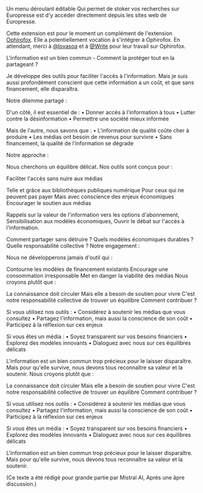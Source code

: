 Un menu déroulant éditable Qui permet de stoker vos recherches sur Europresse est d'y accéder directement depuis les sites web de Europresse.

Cette extension est pour le moment un complément de l'extension <a href="https://github.com/lovasoa/ophirofox">Ophirofox</a>.
Elle a potentiellement vocation à s'intégrer à Ophirofox.
En attendant, merci à <a href="https://github.com/lovasoa">@lovasoa</a> et à <a href="https://github.com/Write">@Write</a> pour leur travail sur Ophirofox.

L'information est un bien commun - Comment la protéger tout en la partageant ?

Je développe des outils pour faciliter l'accès à l'information. Mais je suis aussi profondément conscient que cette information a un coût, et que sans financement, elle disparaîtra.

Notre dilemme partagé :

D'un côté, il est essentiel de :
• Donner accès à l'information à tous
• Lutter contre la désinformation
• Permettre une société mieux informée

Mais de l'autre, nous savons que :
• L'information de qualité coûte cher à produire
• Les médias ont besoin de revenus pour survivre
• Sans financement, la qualité de l'information se dégrade

Notre approche :

Nous cherchons un équilibre délicat. Nos outils sont conçus pour :

Faciliter l'accès sans nuire aux médias

Telle et grâce aux bibliothèques publiques numérique
Pour ceux qui ne peuvent pas payer
Mais avec conscience des enjeux économiques
Encourager le soutien aux médias

Rappels sur la valeur de l'information
vers les options d'abonnement,
Sensibilisation aux modèles économiques,
Ouvrir le débat sur l'accès à l'information.

Comment partager sans détruire ?
Quels modèles économiques durables ?
Quelle responsabilité collective ?
Notre engagement :

Nous ne développerons jamais d'outil qui :

Contourne les modèles de financement existants
Encourage une consommation irresponsable
Met en danger la viabilité des médias
Nous croyons plutôt que :

La connaissance doit circuler
Mais elle a besoin de soutien pour vivre
C'est notre responsabilité collective de trouver un équilibre
Comment contribuer ?

Si vous utilisez nos outils :
• Considérez à soutenir les médias que vous consultez
• Partagez l'information, mais aussi la conscience de son coût
• Participez à la réflexion sur ces enjeux

Si vous êtes un média :
• Soyez transparent sur vos besoins financiers
• Explorez des modèles innovants
• Dialoguez avec nous sur ces équilibres délicats

L'information est un bien commun trop précieux pour le laisser disparaître. Mais pour qu'elle survive, nous devons tous reconnaître sa valeur et la soutenir.
Nous croyons plutôt que :

La connaissance doit circuler
Mais elle a besoin de soutien pour vivre
C'est notre responsabilité collective de trouver un équilibre
Comment contribuer ?

Si vous utilisez nos outils :
• Considérez à soutenir les médias que vous consultez
• Partagez l'information, mais aussi la conscience de son coût
• Participez à la réflexion sur ces enjeux

Si vous êtes un média :
• Soyez transparent sur vos besoins financiers
• Explorez des modèles innovants
• Dialoguez avec nous sur ces équilibres délicats

L'information est un bien commun trop précieux pour le laisser disparaître. Mais pour qu'elle survive, nous devons tous reconnaître sa valeur et la soutenir.

(Ce texte a été rédigé pour grande partie par Mistral AI, Après une âpre discussion.)